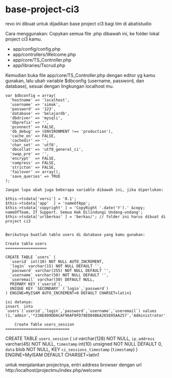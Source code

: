 # base-project-ci3
revo ini dibuat untuk dijadikan base project ci3 bagi tim di abatistudio 

Cara menggunakan:
  Copykan semua file .php dibawah ini, ke folder lokal project ci3 kamu.
  - app/config/config.php
  - app/controllers/Welcome.php
  - app/core/TS_Controller.php
  - app/libraries/Tscrud.php

  Kemudian buka file app/core/TS_Controller.php dengan editor yg kamu gunakan, 
  lalu ubah variable $dbconfig (username, password, dan database), sesuai dengan lingkungan localhost mu. 
  
    
    
    var $dbconfig = array(
      'hostname' => 'localhost',
      'username' => 'simak',
      'password' => '123',
      'database' => 'belajardb',
      'dbdriver' => 'mysqli',
      'dbprefix' => '',
      'pconnect' => FALSE,
      'db_debug' => (ENVIRONMENT !== 'production'),
      'cache_on' => FALSE,
      'cachedir' => '',
      'char_set' => 'utf8',
      'dbcollat' => 'utf8_general_ci',
      'swap_pre' => '',
      'encrypt'  => FALSE,
      'compress' => FALSE,
      'stricton' => FALSE,
      'failover' => array(),
      'save_queries' => TRUE
    );
    
    Jangan lupa ubah juga beberapa variable dibawah ini, jika diperlukan:
  
    $this->tsdata['versi'] = '0.1';
    $this->tsdata['app'  ] = 'nameOfApp';
    $this->tsdata['copyright' ] = 'CopyRight '.date('Y').' &copy; nameOfTeam, IT Support. Semua Hak Dilindungi Undang-undang';
    $this->tsdata['urlberkas' ] = 'berkas/'; // folder ini harus dibuat di project ci3
    
    
    Berikutnya buatlah table users di database yang kamu gunakan:
    
    Create table users
    ==================

    CREATE TABLE `users` (
      `userid` int(10) NOT NULL AUTO_INCREMENT,
      `login` varchar(15) NOT NULL DEFAULT '',
      `password` varchar(255) NOT NULL DEFAULT '',
      `username` varchar(50) NOT NULL DEFAULT '',
      `useremail` varchar(50) DEFAULT NULL,
      PRIMARY KEY (`userid`),
      UNIQUE KEY `SECONDARY` (`login`,`password`)
    ) ENGINE=MyISAM AUTO_INCREMENT=0 DEFAULT CHARSET=latin1

    isi datanya:
    insert  into `users`(`userid`,`login`,`password`,`username`,`useremail`) values (1,'admin','*23AE809DDACAF96AF0FD78ED04B6A265E05AA257','Administrator','admin@gmail.com');
    
        Create Table users_session
    ============================
CREATE TABLE `users_session` (
  `id` varchar(128) NOT NULL,
  `ip_address` varchar(45) NOT NULL,
  `timestamp` int(10) unsigned NOT NULL DEFAULT 0,
  `data` blob NOT NULL,
  KEY `ci_sessions_timestamp` (`timestamp`)
) ENGINE=MyISAM DEFAULT CHARSET=latin1

    

    

untuk menjalankan projectnya, entri address browser dengan url http:/localhost/projectmu/index.php/welcome

